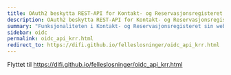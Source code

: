 ```yaml
---
title: OAuth2 beskytta REST-API for Kontakt- og Reservasjonsregisteret
description: OAuth2 beskytta REST-API for Kontakt- og Reservasjonsregisteret
summary: "Funksjonaliteten i Kontakt- og Reservasjonsregisteret sin webservice *Oppslagstjenesten* er nå også tilgjengelig over et Oauth2-beskyttet REST-API."
sidebar: oidc
permalink: oidc_api_krr.html 
redirect_to: https://difi.github.io/felleslosninger/oidc_api_krr.html
---
```

Flyttet til https://difi.github.io/felleslosninger/oidc_api_krr.html